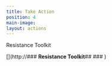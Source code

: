 ```yaml
---
title: Take Action
position: 4
main-image: 
layout: actions
---
```


Resistance Toolkit

[](http://### **Resistance Toolkit**## ### [](http://resistancetoolkit.herokuapp.com))